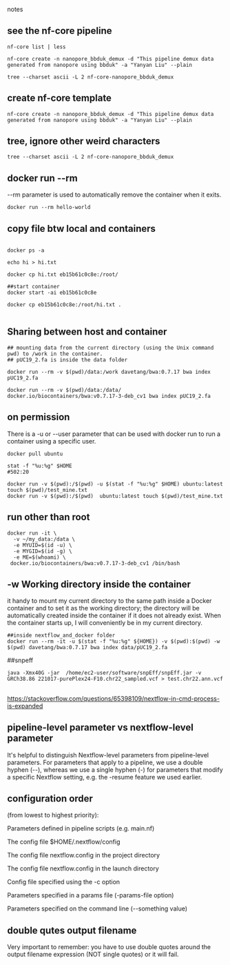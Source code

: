 notes 


## see the nf-core pipeline
```
nf-core list | less

nf-core create -n nanopore_bbduk_demux -d "This pipeline demux data generated from nanopore using bbduk" -a "Yanyan Liu" --plain

tree --charset ascii -L 2 nf-core-nanopore_bbduk_demux
```


## create nf-core template
```
nf-core create -n nanopore_bbduk_demux -d "This pipeline demux data generated from nanopore using bbduk" -a "Yanyan Liu" --plain

```

## tree, ignore other weird characters
```
tree --charset ascii -L 2 nf-core-nanopore_bbduk_demux
```


## docker run --rm
--rm parameter is used to automatically remove the container when it exits.
```
docker run --rm hello-world
```


## copy file btw local and containers
```

docker ps -a

echo hi > hi.txt

docker cp hi.txt eb15b61c0c8e:/root/

##start container
docker start -ai eb15b61c0c8e

docker cp eb15b61c0c8e:/root/hi.txt .


```


## Sharing between host and container
```
## mounting data from the current directory (using the Unix command pwd) to /work in the container.
## pUC19_2.fa is inside the data folder

docker run --rm -v $(pwd)/data:/work davetang/bwa:0.7.17 bwa index pUC19_2.fa

docker run --rm -v $(pwd)/data:/data/ docker.io/biocontainers/bwa:v0.7.17-3-deb_cv1 bwa index pUC19_2.fa

```


## on permission
There is a -u or --user parameter that can be used with docker run to run a container using a specific user. 

```
docker pull ubuntu

stat -f "%u:%g" $HOME
#502:20

docker run -v $(pwd):/$(pwd) -u $(stat -f "%u:%g" $HOME) ubuntu:latest touch $(pwd)/test_mine.txt
docker run -v $(pwd):/$(pwd)  ubuntu:latest touch $(pwd)/test_mine.txt

```


## run other than root
```
docker run -it \
  -v ~/my_data:/data \
  -e MYUID=$(id -u) \
  -e MYGID=$(id -g) \
  -e ME=$(whoami) \
 docker.io/biocontainers/bwa:v0.7.17-3-deb_cv1 /bin/bash
```


## -w Working directory inside the container

it handy to mount my current directory to the same path inside a Docker container and to set it as the working directory; the directory will be automatically created inside the container if it does not already exist. 
When the container starts up, I will conveniently be in my current directory.

```
##inside nextflow_and_docker folder
docker run --rm -it -u $(stat -f "%u:%g" ${HOME}) -v $(pwd):$(pwd) -w $(pwd) davetang/bwa:0.7.17 bwa index data/pUC19_2.fa
```


##snpeff
```
java -Xmx40G -jar  /home/ec2-user/software/snpEff/snpEff.jar -v  GRCh38.86 221017-purePlex24-F10.chr22_sampled.vcf > test.chr22.ann.vcf
```



##

https://stackoverflow.com/questions/65398109/nextflow-in-cmd-process-is-expanded


## pipeline-level parameter vs nextflow-level parameter

It's helpful to distinguish Nextflow-level parameters from pipeline-level parameters. For parameters that apply to a pipeline, we use a double hyphen (--), whereas we use a single hyphen (-) for parameters that modify a specific Nextflow setting, e.g. the -resume feature we used earlier.

## configuration order

(from lowest to highest priority):

Parameters defined in pipeline scripts (e.g. main.nf)

The config file $HOME/.nextflow/config

The config file nextflow.config in the project directory

The config file nextflow.config in the launch directory

Config file specified using the -c <config-file> option

Parameters specified in a params file (-params-file option)

Parameters specified on the command line (--something value)

## double qutes output filename
Very important to remember: you have to use double quotes around the output filename expression (NOT single quotes) or it will fail.